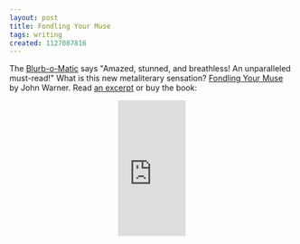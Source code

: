```yaml
---
layout: post
title: Fondling Your Muse
tags: writing
created: 1127087816
---
```

The <a href="http://www.writersdigest.com/muse/blurbomatic.asp">Blurb-o-Matic</a> says "Amazed, stunned, and breathless! An unparalleled must-read!"  What is this new metaliterary sensation?  <a href="http://www.writersdigest.com/muse/book.asp">Fondling Your Muse</a> by John Warner.  Read <a href="http://www.writersdigest.com/muse/excerpt.asp">an excerpt</a> or buy the book:
<!--break-->

<div style="text-align: center;"><iframe src="http://rcm.amazon.com/e/cm?t=mcdema-20&o=1&p=8&l=as1&asins=1582973482&fc1=000000&=1&lc1=004477&bc1=ffffff&lt1=_blank&IS2=1&bg1=ffffff&f=ifr" style="width:120px;height:240px;" scrolling="no" marginwidth="0" marginheight="0" frameborder="0"></iframe></div>
